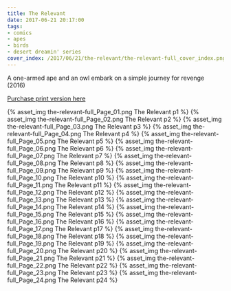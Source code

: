 ```yaml
---
title: The Relevant
date: 2017-06-21 20:17:00
tags:
- comics
- apes
- birds
- desert dreamin' series
cover_index: /2017/06/21/the-relevant/the-relevant-full_cover_index.png
---
```

A one-armed ape and an owl embark on a simple journey for revenge (2016)

[Purchase print version here](https://store.madmacaques.com/item/lone-rock-falls-anthology)

{% asset_img the-relevant-full_Page_01.png The Relevant p1 %}
{% asset_img the-relevant-full_Page_02.png The Relevant p2 %}
{% asset_img the-relevant-full_Page_03.png The Relevant p3 %}
{% asset_img the-relevant-full_Page_04.png The Relevant p4 %}
{% asset_img the-relevant-full_Page_05.png The Relevant p5 %}
{% asset_img the-relevant-full_Page_06.png The Relevant p6 %}
{% asset_img the-relevant-full_Page_07.png The Relevant p7 %}
{% asset_img the-relevant-full_Page_08.png The Relevant p8 %}
{% asset_img the-relevant-full_Page_09.png The Relevant p9 %}
{% asset_img the-relevant-full_Page_10.png The Relevant p10 %}
{% asset_img the-relevant-full_Page_11.png The Relevant p11 %}
{% asset_img the-relevant-full_Page_12.png The Relevant p12 %}
{% asset_img the-relevant-full_Page_13.png The Relevant p13 %}
{% asset_img the-relevant-full_Page_14.png The Relevant p14 %}
{% asset_img the-relevant-full_Page_15.png The Relevant p15 %}
{% asset_img the-relevant-full_Page_16.png The Relevant p16 %}
{% asset_img the-relevant-full_Page_17.png The Relevant p17 %}
{% asset_img the-relevant-full_Page_18.png The Relevant p18 %}
{% asset_img the-relevant-full_Page_19.png The Relevant p19 %}
{% asset_img the-relevant-full_Page_20.png The Relevant p20 %}
{% asset_img the-relevant-full_Page_21.png The Relevant p21 %}
{% asset_img the-relevant-full_Page_22.png The Relevant p22 %}
{% asset_img the-relevant-full_Page_23.png The Relevant p23 %}
{% asset_img the-relevant-full_Page_24.png The Relevant p24 %}
